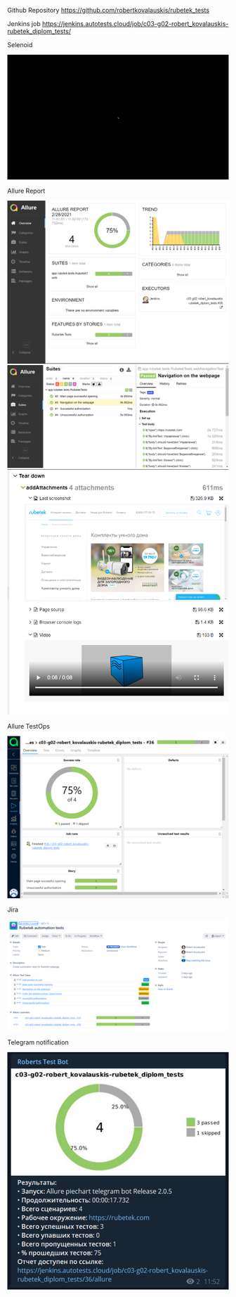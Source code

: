 Github Repository
https://github.com/robertkovalauskis/rubetek_tests

Jenkins job
https://jenkins.autotests.cloud/job/c03-g02-robert_kovalauskis-rubetek_diplom_tests/

Selenoid

![selenoid screenshot](src/test/resources/images/Selenoid.gif)

Allure Report

![allure screenshot](src/test/resources/images/AllureReport.png)
![allure screenshot](src/test/resources/images/AllureSteps.png)
![allure screenshot](src/test/resources/images/AllureAttachments.png)

Allure TestOps

![allure screenshot](src/test/resources/images/TestOps1.png)

Jira

![allure screenshot](src/test/resources/images/Jira.png)

Telegram notification

![allure screenshot](src/test/resources/images/Telegram.png)
